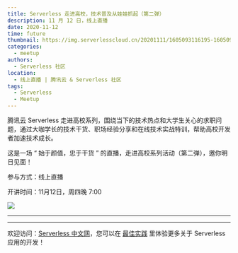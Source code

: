 ```yaml
---
title: Serverless 走进高校，技术普及从娃娃抓起（第二弹）
description: 11 月 12 日，线上直播
date: 2020-11-12
time: future
thumbnail: https://img.serverlesscloud.cn/20201111/1605093116195-1605092465580-%281%29.jpg
categories:
  - meetup
authors:
  - Serverless 社区
location:
  - 线上直播 | 腾讯云 & Serverless 社区
tags:
  - Serverless
  - Meetup
---
```


腾讯云 Serverless 走进高校系列，围绕当下的技术热点和⼤学⽣关⼼的求职问题，通过⼤咖学长的技术⼲货、职场经验分享和在线技术实战特训，帮助⾼校开发者加速技术成长。

这是一场 “ 始于颜值，忠于干货 ” 的直播，走进高校系列活动（第二弹），邀你明日见面！

参与方式：线上直播

开讲时间：11月12日，周四晚 7:00

![](https://img.serverlesscloud.cn/20201111/1605086857846-%281%29.jpg)

---
<div id='scf-deploy-iframe-or-md'></div>

---

欢迎访问：[Serverless 中文网](https://serverlesscloud.cn/)，您可以在 [最佳实践](https://serverlesscloud.cn/best-practice) 里体验更多关于 Serverless 应用的开发！
